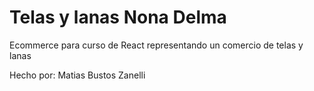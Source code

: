 # Telas y lanas Nona Delma

Ecommerce para curso de React representando un comercio de telas y lanas

Hecho por:
            Matias Bustos Zanelli
